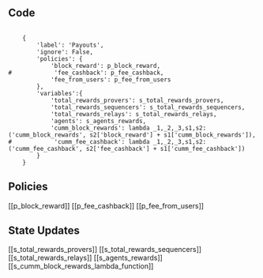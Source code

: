 ## Code

<pre lang="python"><code>
    {
        'label': 'Payouts',
        'ignore': False, 
        'policies': {
            'block_reward': p_block_reward,
#            'fee_cashback': p_fee_cashback,
            'fee_from_users': p_fee_from_users
        },
        'variables':{
            'total_rewards_provers': s_total_rewards_provers,
            'total_rewards_sequencers': s_total_rewards_sequencers,
            'total_rewards_relays': s_total_rewards_relays,
            'agents': s_agents_rewards,
            'cumm_block_rewards': lambda _1,_2,_3,s1,s2: ('cumm_block_rewards', s2['block_reward'] + s1['cumm_block_rewards']),
#            'cumm_fee_cashback': lambda _1,_2,_3,s1,s2: ('cumm_fee_cashback', s2['fee_cashback'] + s1['cumm_fee_cashback'])
        }
    }
</code></pre>

## Policies

[[p_block_reward]]
[[p_fee_cashback]]
[[p_fee_from_users]]
## State Updates

[[s_total_rewards_provers]]
[[s_total_rewards_sequencers]]
[[s_total_rewards_relays]]
[[s_agents_rewards]]
[[s_cumm_block_rewards_lambda_function]]
